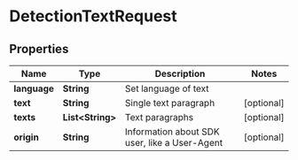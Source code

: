 

# DetectionTextRequest


## Properties

| Name | Type | Description | Notes |
|------------ | ------------- | ------------- | -------------|
|**language** | **String** | Set language of text |  |
|**text** | **String** | Single text paragraph |  [optional] |
|**texts** | **List&lt;String&gt;** | Text paragraphs |  [optional] |
|**origin** | **String** | Information about SDK user, like a User-Agent |  [optional] |



